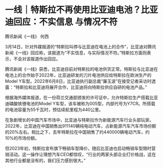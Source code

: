 # 一线｜特斯拉不再使用比亚迪电池？比亚迪回应：不实信息 与情况不符

腾讯新闻《一线》 何西

3月14日，针对外媒报道的“特斯拉叫停与比亚迪在电池上的合作”，比亚迪对腾讯新闻《一线》回应称，该报道为“不实信息，与实际情况不符。”特斯拉方面则表示，不会对该报道作出回应。

腾讯新闻《一线》获悉，比亚迪目前对特斯拉的电池供货正常。特斯拉与比亚迪在电池上的合作始于2022年，比亚迪研发的刀片电池供应给特斯拉在欧洲生产的Model
Y车型。2022年6月8日，比亚迪执行副总裁“廉玉波”在接受记者采访时透露：“特斯拉和比亚迪将展开合作，比亚迪将向特斯拉供应自研的电池产品。”

根据海外媒体报道，在一份荷兰交通部颁发的许可证中，允许特斯拉生产搭载比亚迪磷酸铁锂电池的Model
Y车型，该车被称为005型，内部代号为Y7CR。所搭载的电池容量为55千瓦时，预估续航里程为440公里。

在急剧增长的中国汽车市场中，比亚迪与特斯拉作为新能源汽车行业头部玩家。2022年，比亚迪在中国销售出911140辆纯电动汽车，占新能源汽车汽车市场份额的20%左右。相比之下，去年特斯拉在中国销售了约440000辆电动汽车，约10%的市场份额。

但2023年初，特斯拉宣布旗下畅销车型降价，随后比亚迪也启动畅销车型限时营销活动。这一操作让理想汽车CEO都惊叹，“行业的两家头部企业打价格战，这在其他行业都是没有的，我们压力感到很大。”


